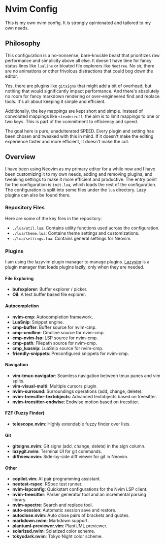 # Nvim Config

This is my own nvim config. It is strongly opinionated and tailored to my own needs.

## Philosophy

This configuration is a no-nonsense, bare-knuckle beast that prioritizes raw performance and simplicity above all else. It doesn't have time for fancy status lines like `lualine` or bloated file explorers like `Neotree`. No sir, there are no animations or other frivolous distractions that could bog down the editor.

Yes, there are plugins like `gitsigns` that might add a bit of overhead, but nothing that would significantly impact performance. And there's absolutely no room for fancy markdown rendering or over-engineered find and replace tools. It's all about keeping it simple and efficient.

Additionally, the key mappings are kept short and simple. Instead of convoluted mappings like `<leader>cff`, the aim is to limit mappings to one or two keys. This is part of the commitment to efficiency and speed.

The goal here is pure, unadulterated SPEED. Every plugin and setting has been chosen and tweaked with this in mind. If it doesn't make the editing experience faster and more efficient, it doesn't make the cut.

## Overview

I have been using Neovim as my primary editor for a while now and I have been customizing it to my own needs, adding and removing plugins, and tweaking settings to make it more efficient and productive.
The entry point for the configuration is `init.lua`, which loads the rest of the configuration. The configuration is split into some files under the `lua` directory. Lazy plugins can also be found there.

### Repository Files

Here are some of the key files in the repository:

- `./lua/util.lua`: Contains utility functions used across the configuration.
- `./lua/theme.lua`: Contains theme settings and customizations.
- `./lua/settings.lua`: Contains general settings for Neovim.

### Plugins

I am using the lazyvim plugin manager to manage plugins.
[Lazyvim](https://github.com/folke/lazy.nvim) is a plugin manager that loads plugins lazily, only when they are needed.


#### File Exploring
- **bufexplorer**: Buffer explorer / picker.
- **Oil**: A text buffer based file explorer.

#### Autocompletion
- **nvim-cmp**: Autocompletion framework.
- **LuaSnip**: Snippet engine.
- **cmp-buffer**: Buffer source for nvim-cmp.
- **cmp-cmdline**: Cmdline source for nvim-cmp.
- **cmp-nvim-lsp**: LSP source for nvim-cmp.
- **cmp-path**: Filepath source for nvim-cmp.
- **cmp_luasnip**: LuaSnip source for nvim-cmp.
- **friendly-snippets**: Preconfigured snippets for nvim-cmp.

#### Navigation
- **vim-tmux-navigator**: Seamless navigation between tmux panes and vim splits.
- **vim-visual-multi**: Multiple cursors plugin.
- **nvim-surround**: Surroundings operations (add, change, delete).
- **nvim-treesitter-textobjects**: Advanced textobjects based on treesitter.
- **nvim-treesitter-endwise**: Endwise motion based on treesitter.

#### FZF (Fuzzy Finder)
- **telescope.nvim**: Highly extendable fuzzy finder over lists.

#### Git
- **gitsigns.nvim**: Git signs (add, change, delete) in the sign column.
- **lazygit.nvim**: Terminal UI for git commands.
- **diffview.nvim**: Side-by-side diff viewer for git in Neovim.

#### Other
- **copilot.vim**: AI pair programming assistant.
- **neotest-rspec**: RSpec test runner.
- **nvim-lspconfig**: Quickstart configurations for the Nvim LSP client.
- **nvim-treesitter**: Parser generator tool and an incremental parsing library.
- **nvim-spectre**: Search and replace tool.
- **auto-session**: Automatic session save and restore.
- **autoclose.nvim**: Auto close pairs of brackets and quotes.
- **markdown.nvim**: Markdown support.
- **plantuml-previewer.vim**: PlantUML previewer.
- **solarized.nvim**: Solarized color scheme.
- **tokyodark.nvim**: Tokyo Night color scheme.
